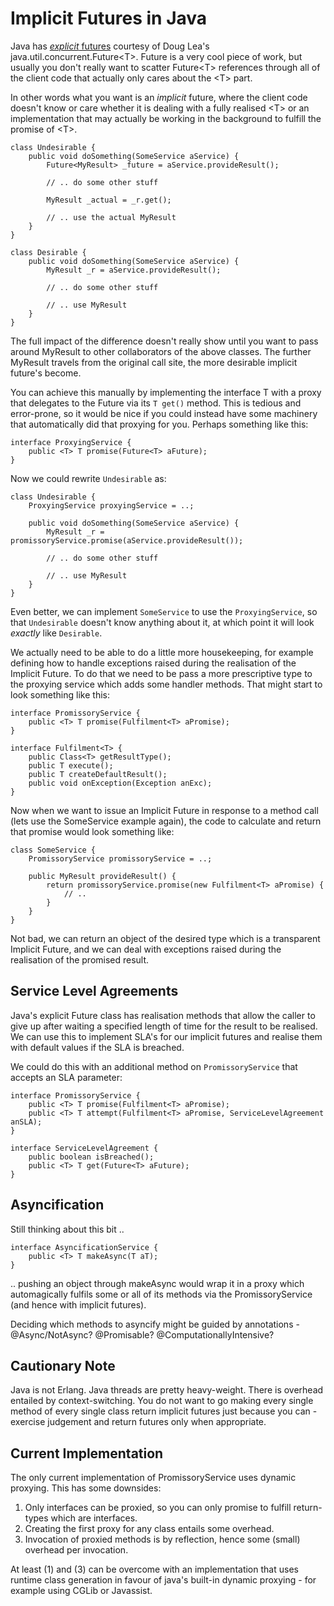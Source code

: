 # Implicit Futures in Java

Java has [_explicit_ futures](http://en.wikipedia.org/wiki/Futures_and_promises) courtesy of Doug Lea's java.util.concurrent.Future&lt;T>. Future is a very cool piece of work, but usually you don't really want to scatter Future&lt;T> references through all of the client code that actually only cares about the &lt;T> part. 

In other words what you want is an _implicit_ future, where the client code doesn't know or care whether it is dealing with a fully realised &lt;T> or an implementation that may actually be working in the background to fulfill the promise of &lt;T>.

	class Undesirable {
	    public void doSomething(SomeService aService) {
	        Future<MyResult> _future = aService.provideResult();
	       
	        // .. do some other stuff
	       
	        MyResult _actual = _r.get();
	       
	        // .. use the actual MyResult
	    }
	}
	
    class Desirable {
        public void doSomething(SomeService aService) {
	        MyResult _r = aService.provideResult();
	       
	        // .. do some other stuff
	       
	        // .. use MyResult
	    }
    }

The full impact of the difference doesn't really show until you want to pass around MyResult to other collaborators of the above classes. The further MyResult travels from the original call site, the more desirable implicit future's become.

You can achieve this manually by implementing the interface T with a proxy that delegates to the Future via its `T get()` method. This is tedious and error-prone, so it would be nice if you could instead have some machinery that automatically did that proxying for you. Perhaps something like this:

	interface ProxyingService {
	    public <T> T promise(Future<T> aFuture);
	}
	
Now we could rewrite `Undesirable` as:

	class Undesirable {
	    ProxyingService proxyingService = ..;
	
	    public void doSomething(SomeService aService) {
	        MyResult _r = promissoryService.promise(aService.provideResult());
	       
	        // .. do some other stuff
	       
	        // .. use MyResult
	    }
	}
	
Even better, we can implement `SomeService` to use the `ProxyingService`, so that `Undesirable` doesn't know anything about it, at which point it will look _exactly_ like `Desirable`.

We actually need to be able to do a little more housekeeping, for example defining how to handle exceptions raised during the realisation of the Implicit Future. To do that we need to be pass a more prescriptive type to the proxying service which adds some handler methods. That might start to look something like this:

	interface PromissoryService {
    	public <T> T promise(Fulfilment<T> aPromise);
	}
	
	interface Fulfilment<T> {
	    public Class<T> getResultType();
    	public T execute();
    	public T createDefaultResult();
    	public void onException(Exception anExc);
	}
	
Now when we want to issue an Implicit Future in response to a method call (lets use the SomeService example again), the code to calculate and return that promise would look something like:

    class SomeService {
        PromissoryService promissoryService = ..;
    
        public MyResult provideResult() {
            return promissoryService.promise(new Fulfilment<T> aPromise) {
                // .. 
            }
        }
    }
    
Not bad, we can return an object of the desired type which is a transparent Implicit Future, and we can deal with exceptions raised during the realisation of the promised result.

## Service Level Agreements

Java's explicit Future class has realisation methods that allow the caller to give up after waiting a specified length of time for the result to be realised. We can use this to implement SLA's for our implicit futures and realise them with default values if the SLA is breached.

We could do this with an additional method on `PromissoryService` that accepts an SLA parameter:

	interface PromissoryService {
    	public <T> T promise(Fulfilment<T> aPromise);
    	public <T> T attempt(Fulfilment<T> aPromise, ServiceLevelAgreement anSLA);
	}
	
	interface ServiceLevelAgreement {
	    public boolean isBreached();
	    public <T> T get(Future<T> aFuture);
	}

## Asyncification

Still thinking about this bit ..

	interface AsyncificationService {
	    public <T> T makeAsync(T aT);
	}
	
.. pushing an object through makeAsync would wrap it in a proxy which automagically fulfils some or all of its methods via the PromissoryService (and hence with implicit futures).

Deciding which methods to asyncify might be guided by annotations - @Async/NotAsync? @Promisable? @ComputationallyIntensive?

## Cautionary Note

Java is not Erlang. Java threads are pretty heavy-weight. There is overhead entailed by context-switching. You do not want to go making every single method of every single class return implicit futures just because you can - exercise judgement and return futures only when appropriate.

## Current Implementation

The only current implementation of PromissoryService uses dynamic proxying. This has some downsides:

1. Only interfaces can be proxied, so you can only promise to fulfill return-types which are interfaces.
2. Creating the first proxy for any class entails some overhead.
3. Invocation of proxied methods is by reflection, hence some (small) overhead per invocation.

At least (1) and (3) can be overcome with an implementation that uses runtime class generation in favour of java's built-in dynamic proxying - for example using CGLib or Javassist.
